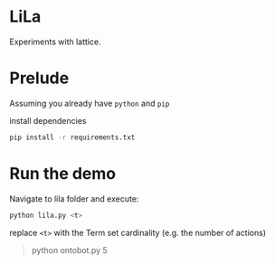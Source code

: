 # LiLa
Experiments with lattice.

# Prelude
Assuming you already have `python` and `pip`

install dependencies

```bash
pip install -r requirements.txt
```

# Run the demo
Navigate to lila folder and execute:

```bash
python lila.py <t>
```
replace `<t>` with the Term set cardinality (e.g. the number of actions)

> python ontobot.py 5


